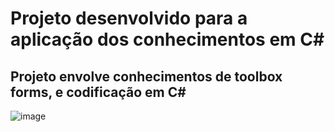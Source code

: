 # Projeto desenvolvido para a aplicação dos conhecimentos em C#
## Projeto envolve conhecimentos de toolbox forms, e codificação em C#
![image](https://user-images.githubusercontent.com/111209635/206460681-1418675d-0a3e-4012-a0a3-32b013c3fc8c.png)
